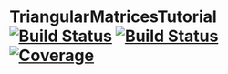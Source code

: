 # TriangularMatricesTutorial [![Build Status](https://github.com/emmt/TriangularMatricesTutorial.jl/actions/workflows/CI.yml/badge.svg?branch=main)](https://github.com/emmt/TriangularMatricesTutorial.jl/actions/workflows/CI.yml?query=branch%3Amain) [![Build Status](https://ci.appveyor.com/api/projects/status/github/emmt/TriangularMatricesTutorial.jl?svg=true)](https://ci.appveyor.com/project/emmt/TriangularMatricesTutorial-jl) [![Coverage](https://codecov.io/gh/emmt/TriangularMatricesTutorial.jl/branch/main/graph/badge.svg)](https://codecov.io/gh/emmt/TriangularMatricesTutorial.jl)
